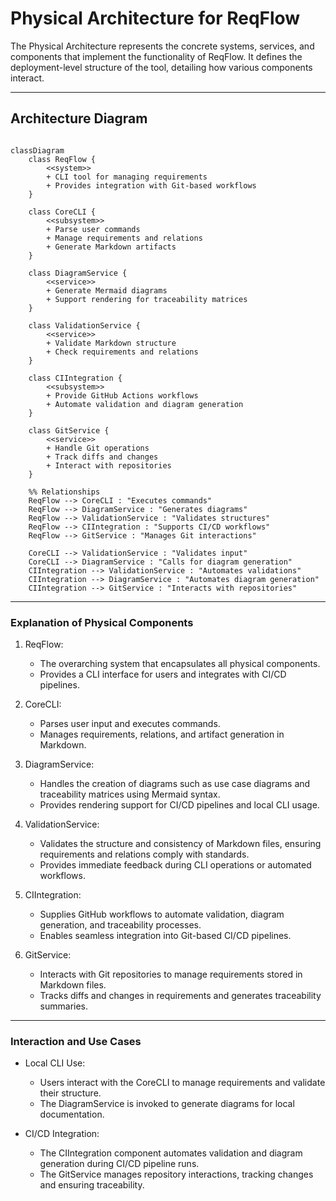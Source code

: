 # Physical Architecture for ReqFlow

The Physical Architecture represents the concrete systems, services, and components that implement the functionality of ReqFlow. It defines the deployment-level structure of the tool, detailing how various components interact.

---

## Architecture Diagram

```mermaid

classDiagram
    class ReqFlow {
        <<system>>
        + CLI tool for managing requirements
        + Provides integration with Git-based workflows
    }

    class CoreCLI {
        <<subsystem>>
        + Parse user commands
        + Manage requirements and relations
        + Generate Markdown artifacts
    }

    class DiagramService {
        <<service>>
        + Generate Mermaid diagrams
        + Support rendering for traceability matrices
    }

    class ValidationService {
        <<service>>
        + Validate Markdown structure
        + Check requirements and relations
    }

    class CIIntegration {
        <<subsystem>>
        + Provide GitHub Actions workflows
        + Automate validation and diagram generation
    }

    class GitService {
        <<service>>
        + Handle Git operations
        + Track diffs and changes
        + Interact with repositories
    }

    %% Relationships
    ReqFlow --> CoreCLI : "Executes commands"
    ReqFlow --> DiagramService : "Generates diagrams"
    ReqFlow --> ValidationService : "Validates structures"
    ReqFlow --> CIIntegration : "Supports CI/CD workflows"
    ReqFlow --> GitService : "Manages Git interactions"

    CoreCLI --> ValidationService : "Validates input"
    CoreCLI --> DiagramService : "Calls for diagram generation"
    CIIntegration --> ValidationService : "Automates validations"
    CIIntegration --> DiagramService : "Automates diagram generation"
    CIIntegration --> GitService : "Interacts with repositories"
```

---

### Explanation of Physical Components

1. ReqFlow:
   - The overarching system that encapsulates all physical components.
   - Provides a CLI interface for users and integrates with CI/CD pipelines.

2. CoreCLI:
   - Parses user input and executes commands.
   - Manages requirements, relations, and artifact generation in Markdown.

3. DiagramService:
   - Handles the creation of diagrams such as use case diagrams and traceability matrices using Mermaid syntax.
   - Provides rendering support for CI/CD pipelines and local CLI usage.

4. ValidationService:
   - Validates the structure and consistency of Markdown files, ensuring requirements and relations comply with standards.
   - Provides immediate feedback during CLI operations or automated workflows.

5. CIIntegration:
   - Supplies GitHub workflows to automate validation, diagram generation, and traceability processes.
   - Enables seamless integration into Git-based CI/CD pipelines.

6. GitService:
   - Interacts with Git repositories to manage requirements stored in Markdown files.
   - Tracks diffs and changes in requirements and generates traceability summaries.

---

### Interaction and Use Cases

- Local CLI Use:
  - Users interact with the CoreCLI to manage requirements and validate their structure.
  - The DiagramService is invoked to generate diagrams for local documentation.

- CI/CD Integration:
  - The CIIntegration component automates validation and diagram generation during CI/CD pipeline runs.
  - The GitService manages repository interactions, tracking changes and ensuring traceability.





